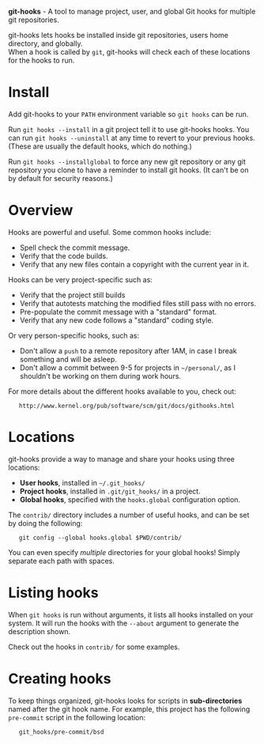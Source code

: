 **git-hooks** - A tool to manage project, user, and global Git hooks for multiple git repositories.

git-hooks lets hooks be installed inside git repositories, users home directory, and globally.  
When a hook is called by `git`, git-hooks will check each of these locations for the hooks to run.


Install
=======

Add git-hooks to your `PATH` environment variable so `git hooks` can be run.

Run `git hooks --install` in a git project tell it to use git-hooks hooks.  You can run `git hooks --uninstall` at any time to revert to your previous hooks.  (These are usually the default hooks, which do nothing.)

Run `git hooks --installglobal` to force any new git repository or any git repository you clone to have a reminder to install git hooks. (It can't be on by default for security reasons.)


Overview
========

Hooks are powerful and useful.  Some common hooks include:

- Spell check the commit message.
- Verify that the code builds.
- Verify that any new files contain a copyright with the current year in it.

Hooks can be very project-specific such as:

- Verify that the project still builds
- Verify that autotests matching the modified files still pass with no errors.
- Pre-populate the commit message with a "standard" format.
- Verify that any new code follows a "standard" coding style.

Or very person-specific hooks, such as:

- Don't allow a `push` to a remote repository after 1AM, in case I break something and will be asleep.
- Don't allow a commit between 9-5 for projects in `~/personal/`, as I shouldn't be working on them during work hours.

For more details about the different hooks available to you, check out:

	   http://www.kernel.org/pub/software/scm/git/docs/githooks.html



Locations
=========

git-hooks provide a way to manage and share your hooks using three locations:

 - **User hooks**, installed in `~/.git_hooks/`
 - **Project hooks**, installed in `.git/git_hooks/` in a project.
 - **Global hooks**, specified with the `hooks.global` configuration option.

The `contrib/` directory includes a number of useful hooks, and can be set by doing the following:

	   git config --global hooks.global $PWD/contrib/

You can even specify _multiple_ directories for your global hooks! Simply separate each path with spaces.


Listing hooks
=============

When `git hooks` is run without arguments, it lists all hooks installed on your system.  It will run the hooks with the `--about` argument to generate the description shown.  

Check out the hooks in `contrib/` for some examples.


Creating hooks
==============

To keep things organized, git-hooks looks for scripts in **sub-directories** named after the git hook name.  For example, this project has the following `pre-commit` script in the following location:

	   git_hooks/pre-commit/bsd

